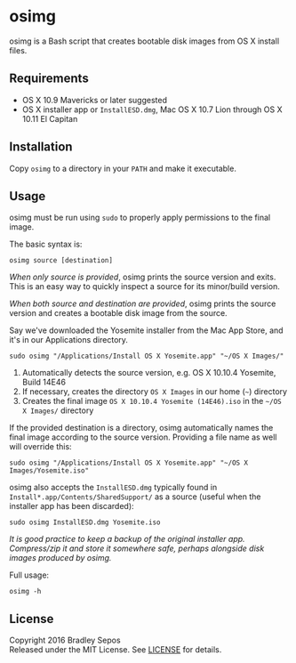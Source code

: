 osimg
=====

osimg is a Bash script that creates bootable disk images from OS X install files.


Requirements
------------

- OS X 10.9 Mavericks or later suggested
- OS X installer app or `InstallESD.dmg`, Mac OS X 10.7 Lion through OS X 10.11 El Capitan


Installation
------------

Copy `osimg` to a directory in your `PATH` and make it executable.


Usage
-----

osimg must be run using `sudo` to properly apply permissions to the final image.

The basic syntax is:

```
osimg source [destination]
```

*When only source is provided*, osimg prints the source version and exits. This is an easy way to quickly inspect a source for its minor/build version.

*When both source and destination are provided*, osimg prints the source version and creates a bootable disk image from the source.

Say we've downloaded the Yosemite installer from the Mac App Store, and it's in our Applications directory.

```
sudo osimg "/Applications/Install OS X Yosemite.app" "~/OS X Images/"
```

1. Automatically detects the source version, e.g. OS X 10.10.4 Yosemite, Build 14E46
2. If necessary, creates the directory `OS X Images` in our home (`~`) directory
3. Creates the final image `OS X 10.10.4 Yosemite (14E46).iso` in the `~/OS X Images/` directory

If the provided destination is a directory, osimg automatically names the final image according to the source version. Providing a file name as well will override this:

```
sudo osimg "/Applications/Install OS X Yosemite.app" "~/OS X Images/Yosemite.iso"
```

osimg also accepts the `InstallESD.dmg` typically found in `Install*.app/Contents/SharedSupport/` as a source (useful when the installer app has been discarded):

```
sudo osimg InstallESD.dmg Yosemite.iso
```

*It is good practice to keep a backup of the original installer app. Compress/zip it and store it somewhere safe, perhaps alongside disk images produced by osimg.*

Full usage:

```
osimg -h
```


License
-------

Copyright 2016 Bradley Sepos  
Released under the MIT License. See [LICENSE](LICENSE) for details.
